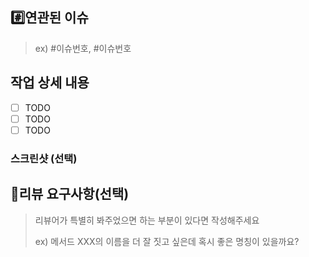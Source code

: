## #️⃣연관된 이슈

> ex) #이슈번호, #이슈번호

## 작업 상세 내용

- [ ] TODO
- [ ] TODO
- [ ] TODO

### 스크린샷 (선택)

## 💬리뷰 요구사항(선택)

> 리뷰어가 특별히 봐주었으면 하는 부분이 있다면 작성해주세요
>
> ex) 메서드 XXX의 이름을 더 잘 짓고 싶은데 혹시 좋은 명칭이 있을까요?
